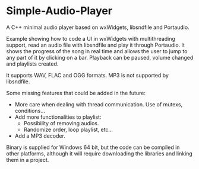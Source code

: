 # Simple-Audio-Player
A C++ minimal audio player based on wxWidgets, libsndfile and Portaudio.

Example showing how to code a UI in wxWidgets with multithreading support, read an audio file with libsndfile and play it through Portaudio.
It shows the progress of the song in real time and allows the user to jump to any part of it by clicking on a bar. Playback can be paused, volume changed and playlists created.

It supports WAV, FLAC and OGG formats. MP3 is not supported by libsndfile.

Some missing features that could be added in the future:
- More care when dealing with thread communication. Use of mutexs, conditions...
- Add more functionalities to playlist:
  - Possibility of removing audios.
  - Randomize order, loop playlist, etc...
- Add a MP3 decoder.

Binary is supplied for Windows 64 bit, but the code can be compiled in other platforms, although it will require downloading the libraries and linking them in a project.
